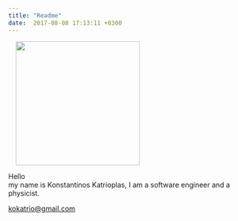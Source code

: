 ```yaml
---
title: "Readme"
date:  2017-08-08 17:13:11 +0300
---
```


<img width="250px;" style="margin-left:15px;" src="/img/me2.jpg">

Hello  
my name is Konstantinos Katrioplas, I am a software engineer and a physicist.

<div>
  <a href="mailto:kokatrio@gmail.com">kokatrio@gmail.com</a>
</div>

<div>
  <a href="https://twitter.com/bitonic5000" title="Twitter"><i class="fa fa-twitter fa-2x" aria-hidden="true"></i></a>
  <a href="https://github.com/kkatrio" title="GitHub"><i class="fa fa-github fa-2x" aria-hidden="true"></i></a>
  <a href="mailto:kokatrio@gmail.com" title="Email"><i class="fa fa-envelope fa-2x" aria-hidden="true"></i></a>
</div>
